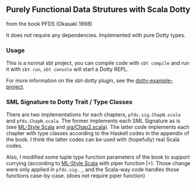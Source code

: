 ## Purely Functional Data Strutures with Scala Dotty

from the book PFDS (Okasaki 1998)

It does not require any dependencies. Implemented with pure Dotty types.

### Usage

This is a normal sbt project, you can compile code with `sbt compile` and run it
with `sbt run`, `sbt console` will start a Dotty REPL.

For more information on the sbt-dotty plugin, see the
[dotty-example-project](https://github.com/lampepfl/dotty-example-project/blob/master/README.md).


### SML Signature to Dotty Trait / Type Classes

There are two implementations for each chapters, `pfds.sig.ChapN.scala` and `pfds.ChapN.scala`. The former implements each SML Signature as is (see [ML-Style Scala](https://github.com/yawaramin/scala-modules/blob/master/README.md) and [sig/Chap2.scala](src/main/scala/pfds/sig/Chap2Sig.scala)). The latter code implements each chapter with type classes according to the Haskell codes in the appendix of the book. I think the latter codes can be used with (hopefully) real Scala codes. 

Also, I modified some tuple type function parameters of the book to support currying  (according to [ML-Style Scala](https://github.com/yawaramin/scala-modules/blob/master/README.md) with piper function |>). Those change were only applied in `pfds.sig._`, and the Scala-way code handles those functions case-by-case. (does not require piper function)
